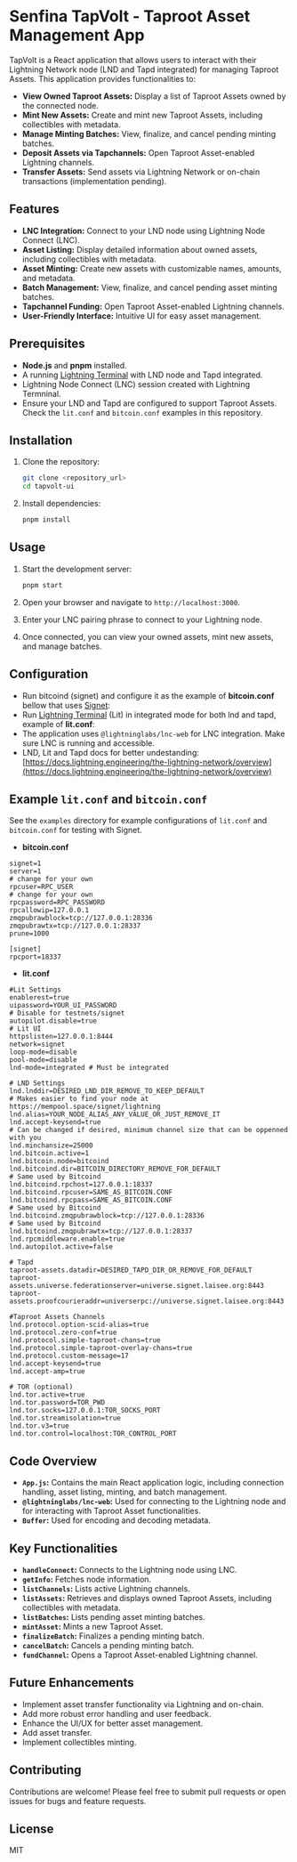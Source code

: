 # Senfina TapVolt - Taproot Asset Management App

TapVolt is a React application that allows users to interact with their Lightning Network node (LND and Tapd integrated) for managing Taproot Assets. This application provides functionalities to:

-   **View Owned Taproot Assets:** Display a list of Taproot Assets owned by the connected node.
-   **Mint New Assets:** Create and mint new Taproot Assets, including collectibles with metadata.
-   **Manage Minting Batches:** View, finalize, and cancel pending minting batches.
-   **Deposit Assets via Tapchannels:** Open Taproot Asset-enabled Lightning channels.
-   **Transfer Assets:** Send assets via Lightning Network or on-chain transactions (implementation pending).

## Features

-   **LNC Integration:** Connect to your LND node using Lightning Node Connect (LNC).
-   **Asset Listing:** Display detailed information about owned assets, including collectibles with metadata.
-   **Asset Minting:** Create new assets with customizable names, amounts, and metadata.
-   **Batch Management:** View, finalize, and cancel pending asset minting batches.
-   **Tapchannel Funding:** Open Taproot Asset-enabled Lightning channels.
-   **User-Friendly Interface:** Intuitive UI for easy asset management.

## Prerequisites

-   **Node.js** and **pnpm** installed.
-   A running [Lightning Terminal](https://github.com/lightninglabs/lightning-terminal) with LND node and Tapd integrated.
-   Lightning Node Connect (LNC) session created with Lightning Termninal.
-   Ensure your LND and Tapd are configured to support Taproot Assets. Check the `lit.conf` and `bitcoin.conf` examples in this repository.

## Installation

1.  Clone the repository:

    ```bash
    git clone <repository_url>
    cd tapvolt-ui
    ```

2.  Install dependencies:

    ```bash
    pnpm install
    ```

## Usage

1.  Start the development server:

    ```bash
    pnpm start
    ```

2.  Open your browser and navigate to `http://localhost:3000`.

3.  Enter your LNC pairing phrase to connect to your Lightning node.

4.  Once connected, you can view your owned assets, mint new assets, and manage batches.

## Configuration

-   Run bitcoind (signet) and configure it as the example of **bitcoin.conf** bellow that uses [Signet](https://mempool.space/signet):
-   Run [Lightning Terminal](https://github.com/lightninglabs/lightning-terminal) (Lit) in integrated mode for both lnd and tapd, example of **lit.conf**:
-   The application uses `@lightninglabs/lnc-web` for LNC integration. Make sure LNC is running and accessible.
-   LND, Lit and Tapd docs for better undestanding: [https://docs.lightning.engineering/the-lightning-network/overview](https://docs.lightning.engineering/the-lightning-network/overview)

## Example `lit.conf` and `bitcoin.conf`

See the `examples` directory for example configurations of `lit.conf` and `bitcoin.conf` for testing with Signet.

- **bitcoin.conf**
```
signet=1
server=1
# change for your own
rpcuser=RPC_USER 
# change for your own
rpcpassword=RPC_PASSWORD 
rpcallowip=127.0.0.1
zmqpubrawblock=tcp://127.0.0.1:28336
zmqpubrawtx=tcp://127.0.0.1:28337
prune=1000 

[signet]
rpcport=18337
``` 
- **lit.conf**

```
#Lit Settings
enablerest=true
uipassword=YOUR_UI_PASSWORD
# Disable for testnets/signet
autopilot.disable=true 
# Lit UI
httpslisten=127.0.0.1:8444 
network=signet 
loop-mode=disable
pool-mode=disable
lnd-mode=integrated # Must be integrated

# LND Settings
lnd.lnddir=DESIRED_LND_DIR_REMOVE_TO_KEEP_DEFAULT
# Makes easier to find your node at https://mempool.space/signet/lightning
lnd.alias=YOUR_NODE_ALIAS_ANY_VALUE_OR_JUST_REMOVE_IT 
lnd.accept-keysend=true
# Can be changed if desired, minimum channel size that can be oppenned with you
lnd.minchansize=25000 
lnd.bitcoin.active=1
lnd.bitcoin.node=bitcoind
lnd.bitcoind.dir=BITCOIN_DIRECTORY_REMOVE_FOR_DEFAULT
# Same used by Bitcoind
lnd.bitcoind.rpchost=127.0.0.1:18337 
lnd.bitcoind.rpcuser=SAME_AS_BITCOIN.CONF
lnd.bitcoind.rpcpass=SAME_AS_BITCOIN.CONF
# Same used by Bitcoind
lnd.bitcoind.zmqpubrawblock=tcp://127.0.0.1:28336 
# Same used by Bitcoind
lnd.bitcoind.zmqpubrawtx=tcp://127.0.0.1:28337 
lnd.rpcmiddleware.enable=true
lnd.autopilot.active=false

# Tapd
taproot-assets.datadir=DESIRED_TAPD_DIR_OR_REMOVE_FOR_DEFAULT
taproot-assets.universe.federationserver=universe.signet.laisee.org:8443
taproot-assets.proofcourieraddr=universerpc://universe.signet.laisee.org:8443

#Taproot Assets Channels
lnd.protocol.option-scid-alias=true
lnd.protocol.zero-conf=true
lnd.protocol.simple-taproot-chans=true
lnd.protocol.simple-taproot-overlay-chans=true
lnd.protocol.custom-message=17
lnd.accept-keysend=true
lnd.accept-amp=true

# TOR (optional)
lnd.tor.active=true
lnd.tor.password=TOR_PWD
lnd.tor.socks=127.0.0.1:TOR_SOCKS_PORT
lnd.tor.streamisolation=true
lnd.tor.v3=true
lnd.tor.control=localhost:TOR_CONTROL_PORT

``` 

## Code Overview

-   **`App.js`:** Contains the main React application logic, including connection handling, asset listing, minting, and batch management.
-   **`@lightninglabs/lnc-web`:** Used for connecting to the Lightning node and for interacting with Taproot Asset functionalities.
-   **`Buffer`:** Used for encoding and decoding metadata.

## Key Functionalities

-   **`handleConnect`:** Connects to the Lightning node using LNC.
-   **`getInfo`:** Fetches node information.
-   **`listChannels`:** Lists active Lightning channels.
-   **`listAssets`:** Retrieves and displays owned Taproot Assets, including collectibles with metadata.
-   **`listBatches`:** Lists pending asset minting batches.
-   **`mintAsset`:** Mints a new Taproot Asset.
-   **`finalizeBatch`:** Finalizes a pending minting batch.
-   **`cancelBatch`:** Cancels a pending minting batch.
-   **`fundChannel`:** Opens a Taproot Asset-enabled Lightning channel.

## Future Enhancements

-   Implement asset transfer functionality via Lightning and on-chain.
-   Add more robust error handling and user feedback.
-   Enhance the UI/UX for better asset management.
-   Add asset transfer.
-   Implement collectibles minting.

## Contributing

Contributions are welcome! Please feel free to submit pull requests or open issues for bugs and feature requests.

## License

MIT